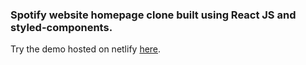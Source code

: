 ### Spotify website homepage clone built using React JS and styled-components.

Try the demo hosted on netlify [here](https://objective-bhabha-643728.netlify.app/).



